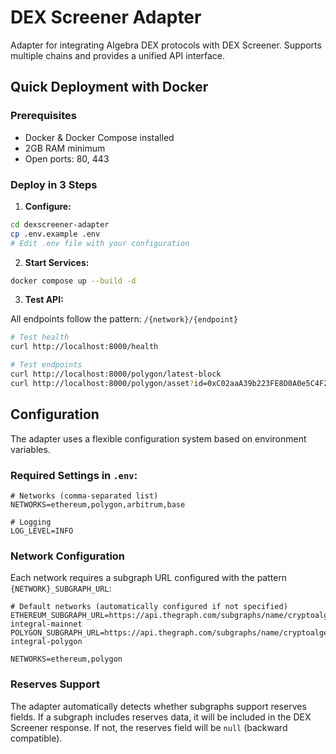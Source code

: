# DEX Screener Adapter

Adapter for integrating Algebra DEX protocols with DEX Screener. Supports multiple chains and provides a unified API interface.

## Quick Deployment with Docker

### Prerequisites
- Docker & Docker Compose installed
- 2GB RAM minimum
- Open ports: 80, 443

### Deploy in 3 Steps

1. **Configure:**
```bash
cd dexscreener-adapter
cp .env.example .env
# Edit .env file with your configuration
```

2. **Start Services:**
```bash
docker compose up --build -d
```

3. **Test API:**

All endpoints follow the pattern: `/{network}/{endpoint}`

```bash
# Test health
curl http://localhost:8000/health

# Test endpoints
curl http://localhost:8000/polygon/latest-block
curl http://localhost:8000/polygon/asset?id=0xC02aaA39b223FE8D0A0e5C4F27eAD9083C756Cc2

```


## Configuration

The adapter uses a flexible configuration system based on environment variables.

### Required Settings in `.env`:
```env
# Networks (comma-separated list)
NETWORKS=ethereum,polygon,arbitrum,base

# Logging
LOG_LEVEL=INFO
```

### Network Configuration
Each network requires a subgraph URL configured with the pattern `{NETWORK}_SUBGRAPH_URL`:

```env
# Default networks (automatically configured if not specified)
ETHEREUM_SUBGRAPH_URL=https://api.thegraph.com/subgraphs/name/cryptoalgebra/algebra-integral-mainnet
POLYGON_SUBGRAPH_URL=https://api.thegraph.com/subgraphs/name/cryptoalgebra/algebra-integral-polygon

NETWORKS=ethereum,polygon
```

### Reserves Support
The adapter automatically detects whether subgraphs support reserves fields. If a subgraph includes reserves data, it will be included in the DEX Screener response. If not, the reserves field will be `null` (backward compatible).
